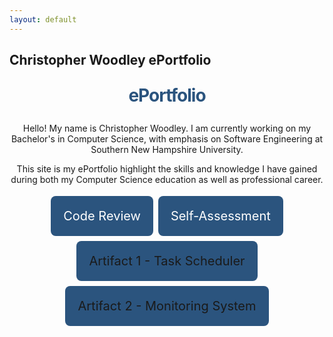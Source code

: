```yaml
---
layout: default
---
```

Christopher Woodley ePortfolio
---

<style type="text/css" media="screen">
  .container {
    margin: 10px auto;
    max-width: 600px;
    text-align: center;
  }
  h1 {
    margin: 30px 0;
    font-size: 2em;
    color: #2B547E;
    line-height: 1;
    letter-spacing: -1px;
  }
  .button {
    background-color: #2B547E;
    border: none;
    color: white;
    padding: 20px;
    text-align: center;
    text-decoration:none;
    display: inline-block;
    font-size: 20px;
    margin: 4px 2px;
    cursor: pointer;
    border-radius: 8px;
  }
</style>

<div class="container">  
  <h1>ePortfolio</h1>

  <p>Hello! My name is Christopher Woodley. I am currently working on my Bachelor's in Computer Science, with emphasis on Software Engineering 
  at Southern New Hampshire University.</p>
  <p>This site is my ePortfolio highlight the skills and knowledge I have gained during both my Computer Science education as well as professional career.</p>
  <a href="https://www.youtube.com/watch?v=ecQVnfEU0kg&ab_channel=ChristopherWoodley" class="button">Code Review</a>
  <a href="/self-assessment.html" class="button">Self-Assessment</a>
  <a href="" class="button">Artifact 1 - Task Scheduler</a>
  <a href="" class="button">Artifact 2 - Monitoring System</a>
</div>
